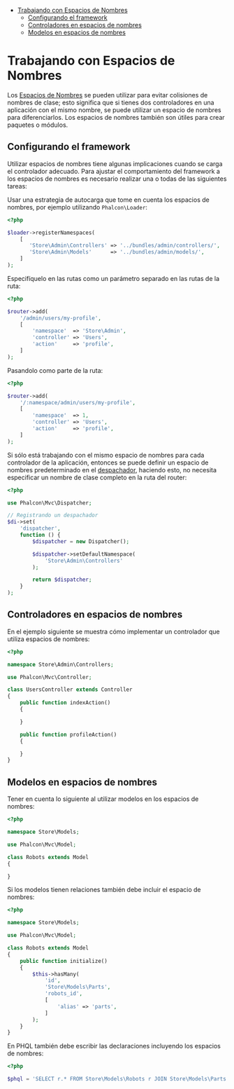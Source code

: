 <div class='article-menu'>
  <ul>
    <li>
      <a href="#overview">Trabajando con Espacios de Nombres</a> <ul>
        <li>
          <a href="#setting-up">Configurando el framework</a>
        </li>
        <li>
          <a href="#controllers">Controladores en espacios de nombres</a>
        </li>
        <li>
          <a href="#models">Modelos en espacios de nombres</a>
        </li>
      </ul>
    </li>
  </ul>
</div>

<a name='overview'></a>

# Trabajando con Espacios de Nombres

Los [Espacios de Nombres](http://php.net/manual/en/language.namespaces.php) se pueden utilizar para evitar colisiones de nombres de clase; esto significa que si tienes dos controladores en una aplicación con el mismo nombre, se puede utilizar un espacio de nombres para diferenciarlos. Los espacios de nombres también son útiles para crear paquetes o módulos.

<a name='setting-up'></a>

## Configurando el framework

Utilizar espacios de nombres tiene algunas implicaciones cuando se carga el controlador adecuado. Para ajustar el comportamiento del framework a los espacios de nombres es necesario realizar una o todas de las siguientes tareas:

Usar una estrategia de autocarga que tome en cuenta los espacios de nombres, por ejemplo utilizando `Phalcon\Loader`:

```php
<?php

$loader->registerNamespaces(
    [
       'Store\Admin\Controllers' => '../bundles/admin/controllers/',
       'Store\Admin\Models'      => '../bundles/admin/models/',
    ]
);
```

Especifíquelo en las rutas como un parámetro separado en las rutas de la ruta:

```php
<?php

$router->add(
    '/admin/users/my-profile',
    [
        'namespace'  => 'Store\Admin',
        'controller' => 'Users',
        'action'     => 'profile',
    ]
);
```

Pasandolo como parte de la ruta:

```php
<?php

$router->add(
    '/:namespace/admin/users/my-profile',
    [
        'namespace'  => 1,
        'controller' => 'Users',
        'action'     => 'profile',
    ]
);
```

Si sólo está trabajando con el mismo espacio de nombres para cada controlador de la aplicación, entonces se puede definir un espacio de nombres predeterminado en el [despachador](/[[language]]/[[version]]/dispatcher), haciendo esto, no necesita especificar un nombre de clase completo en la ruta del router:

```php
<?php

use Phalcon\Mvc\Dispatcher;

// Registrando un despachador
$di->set(
    'dispatcher',
    function () {
        $dispatcher = new Dispatcher();

        $dispatcher->setDefaultNamespace(
            'Store\Admin\Controllers'
        );

        return $dispatcher;
    }
);
```

<a name='controllers'></a>

## Controladores en espacios de nombres

En el ejemplo siguiente se muestra cómo implementar un controlador que utiliza espacios de nombres:

```php
<?php

namespace Store\Admin\Controllers;

use Phalcon\Mvc\Controller;

class UsersController extends Controller
{
    public function indexAction()
    {

    }

    public function profileAction()
    {

    }
}
```

<a name='models'></a>

## Modelos en espacios de nombres

Tener en cuenta lo siguiente al utilizar modelos en los espacios de nombres:

```php
<?php

namespace Store\Models;

use Phalcon\Mvc\Model;

class Robots extends Model
{

}
```

Si los modelos tienen relaciones también debe incluir el espacio de nombres:

```php
<?php

namespace Store\Models;

use Phalcon\Mvc\Model;

class Robots extends Model
{
    public function initialize()
    {
        $this->hasMany(
            'id',
            'Store\Models\Parts',
            'robots_id',
            [
                'alias' => 'parts',
            ]
        );
    }
}
```

En PHQL también debe escribir las declaraciones incluyendo los espacios de nombres:

```php
<?php

$phql = 'SELECT r.* FROM Store\Models\Robots r JOIN Store\Models\Parts p';
```